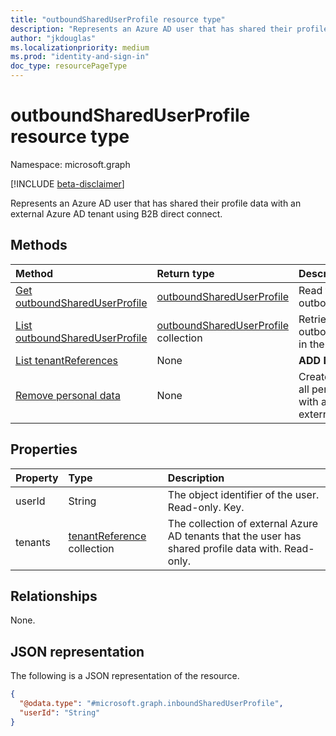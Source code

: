 ```yaml
---
title: "outboundSharedUserProfile resource type"
description: "Represents an Azure AD user that has shared their profile data with an external Azure AD tenant using B2B direct connect."
author: "jkdouglas"
ms.localizationpriority: medium
ms.prod: "identity-and-sign-in"
doc_type: resourcePageType
---
```


# outboundSharedUserProfile resource type

Namespace: microsoft.graph

[!INCLUDE [beta-disclaimer](../../includes/beta-disclaimer.md)]

Represents an Azure AD user that has shared their profile data with an external Azure AD tenant using B2B direct connect.

## Methods

|Method|Return type|Description|
|:---|:---|:---|
|[Get outboundSharedUserProfile](../api/outboundshareduserprofile-get.md)|[outboundSharedUserProfile](../resources/outboundshareduserprofile.md)|Read the properties of an outboundSharedUserProfile.|
|[List outboundSharedUserProfile](../api/outboundshareduserprofile-list.md)|[outboundSharedUserProfile](../resources/outboundshareduserprofile.md) collection|Retrieve all outboundSharedUserProfiles in the directory.|
|[List tenantReferences](../api/outboundshareduserprofile-list-tenants.md)|None| **ADD DESCRIPTION**.|
|[Remove personal data](../api/tenantreference-removepersonaldata.md)|None| Create a request to remove all personal data associated with a remote user in an external Azure AD tenant.|

## Properties

|Property|Type|Description|
|:---|:---|:---|
| userId | String | The object identifier of the user. Read-only. Key. |
| tenants | [tenantReference](../resources/tenantreference.md) collection | The collection of external Azure AD tenants that the user has shared profile data with. Read-only. |

## Relationships

None.

## JSON representation

The following is a JSON representation of the resource.
<!-- {
  "blockType": "resource",
  "keyProperty": "userId",
  "@odata.type": "microsoft.graph.outboundSharedUserProfile",
  "openType": false
}
-->

``` json
{
  "@odata.type": "#microsoft.graph.inboundSharedUserProfile",
  "userId": "String"
}
```
